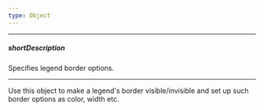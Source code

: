 ```yaml
---
type: Object
---
```

---
##### shortDescription
Specifies legend border options.

---
Use this object to make a legend's border visible/invisible and set up such border options as color, width etc.